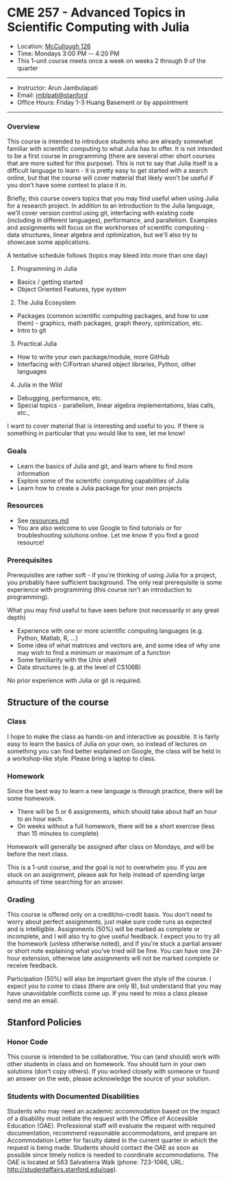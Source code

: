 # CME 257 - Advanced Topics in Scientific Computing with Julia

* Location: [McCullough 126 ](https://campus-map.stanford.edu/?srch=Mccull126)
* Time: Mondays 3:00 PM -- 4:20 PM
* This 1-unit course meets once a week on weeks 2 through 9 of the quarter

---

* Instructor: Arun Jambulapati
* Email: [jmblpati@stanford](mailto:jmblpati@stanford.edu)
* Office Hours: Friday 1-3 Huang Basement or by appointment

---



### Overview

This course is intended to introduce students who are already somewhat familiar with scientific computing to what Julia has to offer.  It is not intended to be a first course in programming (there are several other short courses that are more suited for this purpose).  This is not to say that Julia itself is a difficult language to learn - it is pretty easy to get started with a search online, but that the course will cover material that likely won't be useful if you don't have some context to place it in.  

Briefly, this course covers topics that you may find useful when using Julia for a research project.  In addition to an introduction to the Julia language, we'll cover version control using git, interfacing with existing code (including in different languages), performance, and parallelism.  Examples and assignments will focus on the workhorses of scientific computing - data structures, linear algebra and optimization, but we'll also try to showcase some applications.

A tentative schedule follows (topics may bleed into more than one day)

1. Programming in Julia
  * Basics / getting started
  * Object Oriented Features, type system
2. The Julia Ecosystem
  * Packages (common scientific computing packages, and how to use them) - graphics, math packages, graph theory, optimization, etc.
  * Intro to git
3. Practical Julia
  * How to write your own package/module, more GitHub
  * Interfacing with C/Fortran shared object libraries, Python, other languages
4. Julia in the Wild
  * Debugging, performance, etc.
  * Special topics - parallelism, linear algebra implementations, blas calls, etc.,


I want to cover material that is interesting and useful to you.  If there is something in particular that you would like to see, let me know!

### Goals

* Learn the basics of Julia and git, and learn where to find more information
* Explore some of the scientific computing capabilities of Julia
* Learn how to create a Julia package for your own projects

### Resources

* See [resources.md](resources.md)
* You are also welcome to use Google to find tutorials or for troubleshooting solutions online.  Let me know if you find a good resource!

### Prerequisites
Prerequisites are rather soft - if you're thinking of using Julia for a project, you probably have sufficient background.  The only real prerequisite is some experience with programming (this course isn't an introduction to programming).

What you may find useful to have seen before (not necessarily in any great depth)
* Experience with one or more scientific computing languages (e.g. Python, Matlab, R, ...)
* Some idea of what matrices and vectors are, and some idea of why one may wish to find a minimum or maximum of a function
* Some familiarity with the Unix shell
* Data structures (e.g. at the level of CS106B)

No prior experience with Julia or git is required.


## Structure of the course
### Class
I hope to make the class as hands-on and interactive as possible.  It is fairly easy to learn the basics of Julia on your own, so instead of lectures on something you can find better explained on Google, the class will be held in a workshop-like style.  Please bring a laptop to class.

### Homework
Since the best way to learn a new language is through practice, there will be some homework.
* There will be 5 or 6 assignments, which should take about half an hour to an hour each. 
* On weeks without a full homework, there will be a short exercise (less than 15 minutes to complete)

Homework will generally be assigned after class on Mondays, and will be before the next class.

This is a 1-unit course, and the goal is not to overwhelm you. If you are stuck on an assignment, please ask for help instead of spending large amounts of time searching for an answer.

### Grading
This course is offered only on a credit/no-credit basis.  You don't need to worry about perfect assignments, just make sure code runs as expected and is intelligible.  Assignments (50%) will be marked as complete or incomplete, and I will also try to give useful feedback.  I expect you to try all the homework (unless otherwise noted), and if you're stuck a partial answer or short note explaining what you've tried will be fine.  You can have one 24-hour extension, otherwise late assignments will not be marked complete or receive feedback.

Participation (50%) will also be important given the style of the course.  I expect you to come to class (there are only 8), but understand that you may have unavoidable conflicts come up.  If you need to miss a class please send me an email.

## Stanford Policies

### Honor Code
This course is intended to be collaborative.  You can (and should) work with other students in class and on homework.  You should turn in your own solutions (don't copy others). If you worked closely with someone or found an answer on the web, please acknowledge the source of your solution.


### Students with Documented Disabilities
Students who may need an academic accommodation based on the impact of a disability must initiate the request with the Office of Accessible Education (OAE).  Professional staff will evaluate the request with required documentation, recommend reasonable accommodations, and prepare an Accommodation Letter for faculty dated in the current quarter in which the request is being made. Students should contact the OAE as soon as possible since timely notice is needed to coordinate accommodations.  The OAE is located at 563 Salvatierra Walk (phone: 723-1066, URL: http://studentaffairs.stanford.edu/oae).
